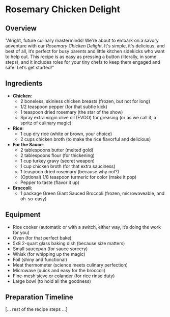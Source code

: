 # Rosemary Chicken Delight

## Overview
"Alright, future culinary masterminds! We're about to embark on a savory adventure with our *Rosemary Chicken Delight*. It's simple, it's delicious, and best of all, it’s perfect for busy parents and little kitchen sidekicks who want to help out. This recipe is as easy as pressing a button (literally, in some steps), and it includes roles for your tiny chefs to keep them engaged and safe. Let’s get started!"

## Ingredients
- **Chicken**:
  - 2 boneless, skinless chicken breasts (frozen, but not for long)
  - 1/2 teaspoon pepper (for that subtle kick)
  - 1 teaspoon dried rosemary (the star of the show)
  - Spray extra virgin olive oil (EVOO) for greasing (or as we call it, a spritz of culinary magic)
- **Rice**:
  - 1 cup dry rice (white or brown, your choice)
  - 2 cups chicken broth (to make the rice flavorful and delicious)
- **For the Sauce**:
  - 2 tablespoons butter (melted gold)
  - 2 tablespoons flour (for thickening)
  - 1 cup turkey gravy (secret weapon)
  - 1 cup chicken broth (for that extra sauciness)
  - 1 teaspoon dried rosemary (because why not?)
  - (Optional) 1/8 teaspoon turmeric for color (make it pop)
  - Pepper to taste (flavor it up)
- **Broccoli**:
  - 1 package Green Giant Sauced Broccoli (frozen, microwaveable, and oh-so-easy)

## Equipment
- Rice cooker (automatic or with a switch, either way, it’s doing the work for you)
- Oven (for that perfect bake)
- 5x8 2-quart glass baking dish (because size matters)
- Small saucepan (for sauce sorcery)
- Whisk (for whipping up the magic)
- Foil (shiny and functional)
- Meat thermometer (science meets culinary perfection)
- Microwave (quick and easy for the broccoli)
- Fine-mesh sieve or colander (for rice rinse duty)
- Large bowl (to hold all the goodness)

## Preparation Timeline
[... rest of the recipe steps ...]
